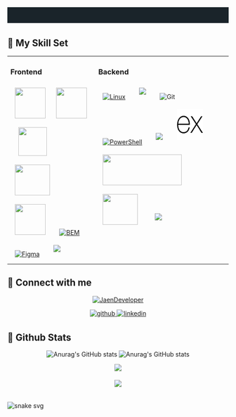 <div align="center">
<img src="./header.gif" /> 
</div>

<!-- </br> -->

<!-- <a href="https://twitter.com/jaendeveloper" target="blank"><img src="https://img.shields.io/twitter/follow/JaenDeveloper?logo=twitter&style&color=blue" alt="JaenDeveloper" height="25px"></a> -->



## 📌 My Skill Set

<table><tr><td valign="top" >

### Frontend

<div > 
<img width="70px" 
    height="70px" 
    style="margin: 10px"
    src="https://upload.wikimedia.org/wikipedia/commons/6/61/HTML5_logo_and_wordmark.svg"> 
<img width="70px" 
    height="70px" 
    style="margin: 10px"
    src="https://upload.wikimedia.org/wikipedia/commons/d/d5/CSS3_logo_and_wordmark.svg"> &nbsp;
 <img width="65px" 
    height="65px" 
    style="margin: 10px"
    src="https://upload.wikimedia.org/wikipedia/commons/thumb/9/99/Unofficial_JavaScript_logo_2.svg/768px-Unofficial_JavaScript_logo_2.svg.png?20141107110902"> &nbsp; &nbsp;
<img width="80px" 
    height="70px" 
    style="margin: 10px"
    src="https://upload.wikimedia.org/wikipedia/commons/a/a7/React-icon.svg"> &nbsp;
 <img width="70px" 
    height="70px" 
    style="margin: 10px"
    src="https://upload.wikimedia.org/wikipedia/commons/9/96/Sass_Logo_Color.svg"> &nbsp;
<a href="http://getbem.com/" target="_blank"><img style="margin: 10px" src="https://profilinator.rishav.dev/skills-assets/bem.svg" alt="BEM" height="65" /></a>  
 <a href="https://www.figma.com/" target="_blank"><img style="margin: 10px" src="https://profilinator.rishav.dev/skills-assets/figma-icon.svg" alt="Figma" height="65" /></a> &nbsp;
 <img  
    height="60px" 
    style="margin: 10px"
    src="https://upload.wikimedia.org/wikipedia/commons/b/b2/Bootstrap_logo.svg"> &nbsp;

</div>

</td><td valign="top" >




### Backend

<div  >  
<a href="https://www.linux.org/" target="_blank"><img style="margin: 10px" src="https://profilinator.rishav.dev/skills-assets/linux-original.svg" alt="Linux" height="65" /></a> &nbsp;
<img
    height="65px" 
    style="margin: 10px"
    src="https://upload.wikimedia.org/wikipedia/commons/4/4b/Bash_Logo_Colored.svg"> &nbsp;
<img style="margin: 10px" src="https://profilinator.rishav.dev/skills-assets/git-scm-icon.svg" alt="Git" height="70" /> &nbsp;
<a href="https://docs.microsoft.com/en-us/powershell/" target="_blank"><img style="margin: 10px" src="https://profilinator.rishav.dev/skills-assets/powershell.png" alt="PowerShell" height="65" /></a> &nbsp;
<img 
    height="70px" 
    style="margin: 10px"
    src="https://upload.wikimedia.org/wikipedia/commons/thumb/d/d9/Node.js_logo.svg/885px-Node.js_logo.svg.png?20170401104355"> &nbsp;
<img width="60px" 
    height="70px" 
    style="margin: 10px"
    src="https://raw.githubusercontent.com/devicons/devicon/master/icons/express/express-original.svg"> &nbsp; &nbsp;
<img width="180px"
    height="70px" 
    style="margin: 10px"
    src="https://upload.wikimedia.org/wikipedia/commons/9/93/MongoDB_Logo.svg"> &nbsp;
<img width="80px"
    height="70px" 
    style="margin: 10px"
    src="https://upload.wikimedia.org/wikipedia/commons/d/db/Npm-logo.svg"> &nbsp; &nbsp;
<img  
    height="60px" 
    style="margin: 10px"
    src="https://railway.app/brand/logo-dark.svg"> &nbsp;
</div>
</td></tr></table>  




## 📌 Connect with me


<div align="center">

<a href="https://twitter.com/jaendeveloper" target="blank"><img src="https://img.shields.io/twitter/follow/JaenDeveloper?logo=twitter&style&color=blue" alt="JaenDeveloper" height="25px"></a>
    
<a href="https://github.com/jaenfigueroa" target="_blank">
<img src=https://img.shields.io/badge/github-%2324292e.svg?&style&logo=github&logoColor=white alt=github style="margin-bottom: 5px;" />
</a>
<a href="https://linkedin.com/in/jaenfigueroa" target="_blank">
<img src=https://img.shields.io/badge/linkedin-%231E77B5.svg?&style=for-the-badge&logo=linkedin&logoColor=white alt=linkedin style="margin-bottom: 5px;" />
</a>
<!-- <a href="https://twitter.com/JaenDeveloper" target="_blank">
<img src=https://img.shields.io/badge/twitter-%2300acee.svg?&style=for-the-badge&logo=twitter&logoColor=white alt=twitter style="margin-bottom: 5px;" />
</a>   -->
</div>  



<!-- ## 📌 Connect with me:
<p align="left">


<a href="https://codepen.io/jaenfigueroa" target="blank"><img align="center" src="https://raw.githubusercontent.com/rahuldkjain/github-profile-readme-generator/master/src/images/icons/Social/codepen.svg" alt="jaenfigueroa" height="30" width="40" /></a>
<a href="https://twitter.com/jaendeveloper" target="blank"><img align="center" src="https://raw.githubusercontent.com/rahuldkjain/github-profile-readme-generator/master/src/images/icons/Social/twitter.svg" alt="jaendeveloper" height="30" width="40" /></a>
<a href="https://linkedin.com/in/jaenfigueroa" target="blank"><img align="center" src="https://raw.githubusercontent.com/rahuldkjain/github-profile-readme-generator/master/src/images/icons/Social/linked-in-alt.svg" alt="jaenfigueroa" height="30" width="40" /></a>
<a href="https://fb.com/jaenfigueroa" target="blank"><img align="center" src="https://raw.githubusercontent.com/rahuldkjain/github-profile-readme-generator/master/src/images/icons/Social/facebook.svg" alt="jaenfigueroa" height="30" width="40" /></a>
<a href="https://discord.gg/jaen#4443" target="blank"><img align="center" src="https://raw.githubusercontent.com/rahuldkjain/github-profile-readme-generator/master/src/images/icons/Social/discord.svg" alt="jaen#4443" height="30" width="40" /></a>
</p> -->




## 📌 Github Stats

<div align="center">
 
    
![Anurag's GitHub stats](https://github-readme-stats.vercel.app/api?username=jaenfigueroa&show_icons=true)
![Anurag's GitHub stats](http://github-readme-streak-stats.herokuapp.com?user=jaenfigueroa&count_private=true&show_icons=true)
    
<img src="https://github-profile-trophy.vercel.app/?username=jaenfigueroa&column=4&margin-w=15&margin-h=15" /> 

</div> 

<br/>

<div align="center">
<img src="https://komarev.com/ghpvc/?username=jaenfigueroa&label=PROFILE VIEWS  &color=red&style=flat"/>
</div> 


<br/>


![snake svg](https://github.com/wavescats/wavescats/blob/output/github-contribution-grid-snake.svg)



<!-- - 🌱 I’m currently learning **Frameworks**

- 👨‍💻 All of my projects are available at [www.jaenfigueroa.com](www.jaenfigueroa.com)

- 💬 Ask me about **JavaScript, css, React**

- 📫 How to reach me **jaenfigueroa03042000@gmail.com**

- ⚡ Fun fact **www.pato.com** -->

